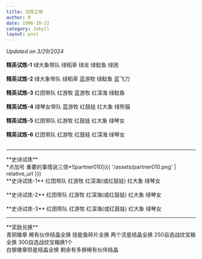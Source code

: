 ```yaml
---
title: 试炼之地
author: R
date: 1996-10-22
category: Jekyll
layout: post
---
```


*Updated on 3/29/2024*<br>
<br>
**精英试炼-1**&nbsp;绿大象带队&nbsp;绿稻草&nbsp;绿龙&nbsp;绿鲶鱼&nbsp;绿团
<br>
<br>
**精英试炼-2**&nbsp;绿大象带队&nbsp;绿稻草&nbsp;蓝游牧&nbsp;绿鲶鱼&nbsp;蓝飞刀
<br>
<br>
**精英试炼-3**&nbsp;红团带队&nbsp;红游牧&nbsp;蓝游牧&nbsp;红深海&nbsp;绿鲶鱼
<br>
<br>
**精英试炼-4**&nbsp;绿琴女带队&nbsp;蓝游牧&nbsp;红鼓娃&nbsp;红大象&nbsp;绿熊猫
<br>
<br>
**精英试炼-5**&nbsp;红团带队&nbsp;红游牧&nbsp;红鼓娃&nbsp;红大象&nbsp;绿琴女
<br>
<br>
**精英试炼-6**&nbsp;红团带队&nbsp;红游牧&nbsp;红鼓娃&nbsp;红深海&nbsp;绿琴女
<br>
<br>
<hr>
**史诗试炼**
<br>
*点加号 重要的事情说三倍*![partner010]({{ '/assets/partner010.png' | relative_url }})
<br>
**史诗试炼-1**&nbsp;红团带队&nbsp;红游牧&nbsp;红深海(或红鼓娃)&nbsp;红大象&nbsp;绿琴女
<br>
<br>
**史诗试炼-2**&nbsp;红团带队&nbsp;红游牧&nbsp;红深海(或红鼓娃)&nbsp;红大象&nbsp;绿琴女
<br>
<br>
**史诗试炼-3**&nbsp;红团带队&nbsp;红游牧&nbsp;红深海(或红鼓娃)&nbsp;红大象&nbsp;绿琴女
<br>
<hr>
**奖励兑换**
<br>
青铜徽章 稀有伙伴结晶全换 技能鱼碎片全换 两个流星结晶全换 250自选战纹宝箱全换 300自选战纹宝箱换1个
<br>
白银徽章陨星结晶全换 剩余有多换稀有伙伴结晶 

<!--![reward010]({{ '/assets/reward010.png' | relative_url }}) -->
